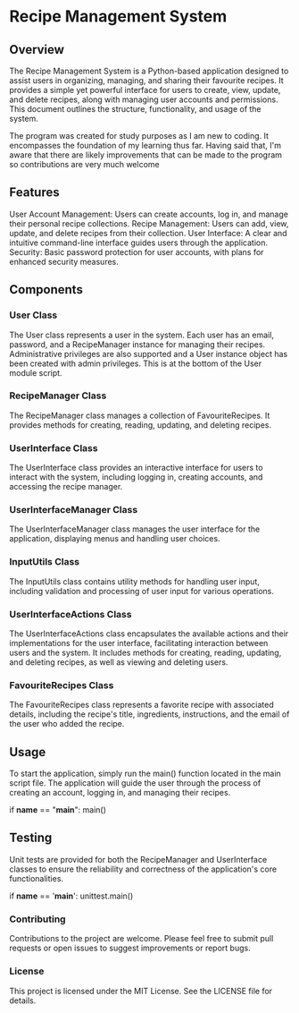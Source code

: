 # Recipe Management System
## Overview
The Recipe Management System is a Python-based application designed to assist users in organizing, managing, and sharing their favourite recipes. It provides a simple yet powerful interface for users to create, view, update, and delete recipes, along with managing user accounts and permissions. This document outlines the structure, functionality, and usage of the system.

The program was created for study purposes as I am new to coding. It encompasses the foundation of my learning thus far. Having said that, I'm aware that there are likely improvements that can be made to the program so contributions are very much welcome

## Features
User Account Management: Users can create accounts, log in, and manage their personal recipe collections.
Recipe Management: Users can add, view, update, and delete recipes from their collection.
User Interface: A clear and intuitive command-line interface guides users through the application.
Security: Basic password protection for user accounts, with plans for enhanced security measures.

## Components
### User Class
The User class represents a user in the system. Each user has an email, password, and a RecipeManager instance for managing their recipes. Administrative privileges are also supported and a User instance object has been created with admin privileges. This is at the bottom of the User module script.

### RecipeManager Class
The RecipeManager class manages a collection of FavouriteRecipes. It provides methods for creating, reading, updating, and deleting recipes.


### UserInterface Class
The UserInterface class provides an interactive interface for users to interact with the system, including logging in, creating accounts, and accessing the recipe manager.


### UserInterfaceManager Class
The UserInterfaceManager class manages the user interface for the application, displaying menus and handling user choices.

### InputUtils Class
The InputUtils class contains utility methods for handling user input, including validation and processing of user input for various operations.


### UserInterfaceActions Class
The UserInterfaceActions class encapsulates the available actions and their implementations for the user interface, facilitating interaction between users and the system. It includes methods for creating, reading, updating, and deleting recipes, as well as viewing and deleting users.

### FavouriteRecipes Class
The FavouriteRecipes class represents a favorite recipe with associated details, including the recipe's title, ingredients, instructions, and the email of the user who added the recipe.

## Usage
To start the application, simply run the main() function located in the main script file. The application will guide the user through the process of creating an account, logging in, and managing their recipes.

if __name__ == "__main__":
    main()

## Testing
Unit tests are provided for both the RecipeManager and UserInterface classes to ensure the reliability and correctness of the application's core functionalities.

if __name__ == '__main__':
    unittest.main()

### Contributing
Contributions to the project are welcome. Please feel free to submit pull requests or open issues to suggest improvements or report bugs.

### License
This project is licensed under the MIT License. See the LICENSE file for details.
